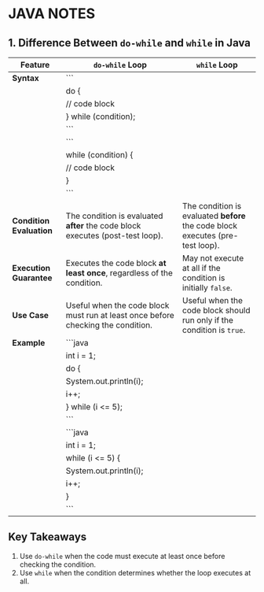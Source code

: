 # JAVA NOTES

## 1. Difference Between `do-while` and `while` in Java

| Feature                    | `do-while` Loop                                  | `while` Loop                                   |
|----------------------------|--------------------------------------------------|-----------------------------------------------|
| **Syntax**                 | ```                                              |
|                            | do {                                             |
|                            |     // code block                                |
|                            | } while (condition);                             |
|                            | ```                                              |
|                            | ```                                              |
|                            | while (condition) {                              |
|                            |     // code block                                |
|                            | }                                                |
|                            | ```                                              |
| **Condition Evaluation**   | The condition is evaluated **after** the code block executes (post-test loop). | The condition is evaluated **before** the code block executes (pre-test loop). |
| **Execution Guarantee**    | Executes the code block **at least once**, regardless of the condition. | May not execute at all if the condition is initially `false`. |
| **Use Case**               | Useful when the code block must run at least once before checking the condition. | Useful when the code block should run only if the condition is `true`. |
| **Example**                | ```java                                         |
|                            | int i = 1;                                      |
|                            | do {                                            |
|                            |     System.out.println(i);                      |
|                            |     i++;                                        |
|                            | } while (i <= 5);                               |
|                            | ```                                              |
|                            | ```java                                         |
|                            | int i = 1;                                      |
|                            | while (i <= 5) {                                |
|                            |     System.out.println(i);                      |
|                            |     i++;                                        |
|                            | }                                               |
|                            | ```                                              |

## Key Takeaways
1. Use `do-while` when the code must execute at least once before checking the condition.
2. Use `while` when the condition determines whether the loop executes at all.
